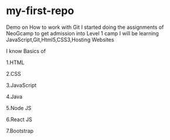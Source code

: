 # my-first-repo

Demo on How to work with Git
I started doing the assignments of NeoGcamp to get admission into Level 1 camp
I will be learning JavaScript,Git,Html5,CSS3,Hosting Websites 

I know Basics of

1.HTML

2.CSS

3.JavaScript

4.Java

5.Node JS

6.React JS

7.Bootstrap